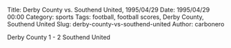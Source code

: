 Title: Derby County vs. Southend United, 1995/04/29
Date: 1995/04/29 00:00
Category: sports
Tags: football, football scores, Derby County, Southend United
Slug: derby-county-vs-southend-united
Author: carbonero


Derby County 1 - 2 Southend United
